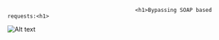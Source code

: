                                             <h1>Bypassing SOAP based requests:<h1>
<img src="https://pbs.twimg.com/media/FhoGd9FaAAE8exs?format=jpg&name=large" alt="Alt text" title="Optional title">

